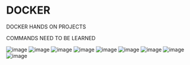 # DOCKER
DOCKER HANDS ON PROJECTS

COMMANDS NEED TO BE LEARNED

![image](https://github.com/user-attachments/assets/0cf9760f-755d-4c07-abbe-6c20c9687dae)
![image](https://github.com/user-attachments/assets/e43ee9ff-2163-45b8-8656-235993f49a8b)
![image](https://github.com/user-attachments/assets/6d098ab7-7d81-4a72-beb4-d516e93e8ac2)
![image](https://github.com/user-attachments/assets/335b1309-a303-48d3-870c-ff18a3dc7c21)
![image](https://github.com/user-attachments/assets/9e49a638-84ab-47c1-ab0c-83ae17168d41)
![image](https://github.com/user-attachments/assets/8dcd9dbc-5d4c-4743-9336-3b995cc74b88)
![image](https://github.com/user-attachments/assets/a955878c-21cc-4055-a7a8-fe84c006a0e5)
![image](https://github.com/user-attachments/assets/aa2cf39d-fff8-4d39-a1d4-0504e7831b40)
![image](https://github.com/user-attachments/assets/7337b73c-15f4-41ad-9919-ffa5d5fa80a1)







